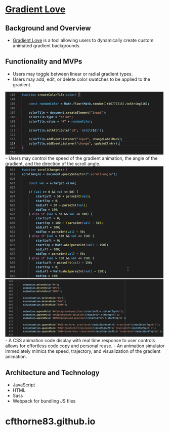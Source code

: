 # [Gradient Love](https://cfthorne83.github.io/gradient-love/)
<!-- <img src="assets/readme.jpeg" width="800"/> -->



## Background and Overview
- [Gradient Love](https://cfthorne83.github.io/gradient-love/) is a tool allowing users to dynamically create custom animated gradient backgrounds.

## Functionality and MVPs
- Users may toggle between linear or radial gradient types.
- Users may add, edit, or delete color swatches to be applied to the gradient.
<img src="assets/swatch_code.png" width="500" />
- Users may control the speed of the gradient animation, the angle of the gradient, and the direction of the scroll angle.
<img src="assets/scroll_code.png" width="500" />
<img src="assets/scroll_code2.png" width="500" />
- A CSS animation code display with real time response to user controls allows for effortless code copy and personal reuse.
- An animation simulator immediately mimics the speed, trajectory, and visualization of the gradient animation.  


## Architecture and Technology
- JavaScript
- HTML
- Sass
- Webpack for bundling JS files

# cfthorne83.github.io
